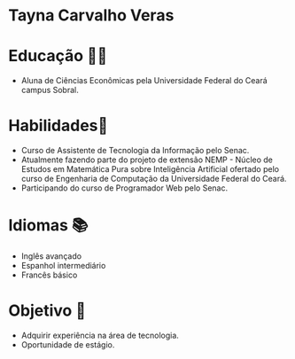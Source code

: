 # Tayna Carvalho Veras
# Educação ✍🏻
- Aluna de Ciências Econômicas pela Universidade Federal do Ceará campus Sobral.
# Habilidades🧵
- Curso de Assistente de Tecnologia da Informação pelo Senac.
- Atualmente fazendo parte do projeto de extensão NEMP - Núcleo de Estudos em Matemática Pura sobre Inteligência Artificial ofertado pelo curso de Engenharia de Computação da Universidade Federal do Ceará.
- Participando do curso de Programador Web pelo Senac.
# Idiomas 📚
- Inglês avançado
- Espanhol intermediário
- Francês básico
# Objetivo 🎯
- Adquirir experiência na área de tecnologia.
- Oportunidade de estágio.

